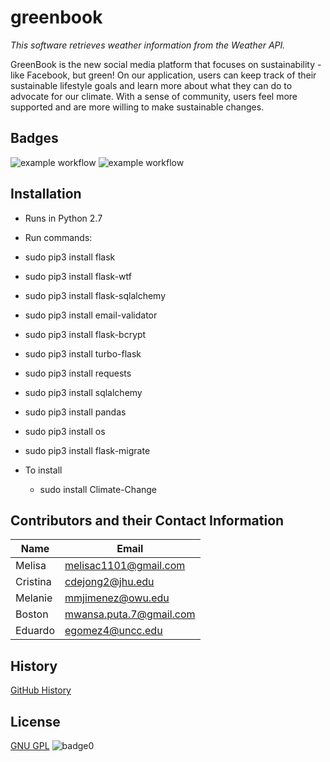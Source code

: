 # greenbook
*This software retrieves weather information from the Weather API.*


GreenBook is the new social media platform that focuses on sustainability - like Facebook, but green! 
On our application, users can keep track of their sustainable lifestyle goals and learn more about what they can do to advocate for our climate.
With a sense of community, users feel more supported and are more willing to make sustainable changes.

## Badges
![example workflow](https://github.com/Mwansa1/Climate-Change/actions/workflows/style.yaml/badge.svg)
![example workflow](https://github.com/Mwansa1/Climate-Change/actions/workflows/test.yaml/badge.svg)


## Installation
* Runs in Python 2.7
* Run commands: 
* sudo pip3 install flask
* sudo pip3 install flask-wtf
* sudo pip3 install flask-sqlalchemy
* sudo pip3 install email-validator
* sudo pip3 install flask-bcrypt
* sudo pip3 install turbo-flask
* sudo pip3 install requests
* sudo pip3 install sqlalchemy
* sudo pip3 install pandas
* sudo pip3 install os
* sudo pip3 install flask-migrate
      
* To install
  * sudo install Climate-Change 
  
## Contributors and their Contact Information
Name         | Email
------------ | -------------------------
Melisa   | melisac1101@gmail.com
Cristina       | cdejong2@jhu.edu 
Melanie       |mmjimenez@owu.edu 
Boston       | mwansa.puta.7@gmail.com
Eduardo       | egomez4@uncc.edu




## History
[GitHub History](http://github.com)


## License
[GNU GPL](license)
![badge0](https://img.shields.io/static/v1?label=License&message=GNU&color=<BLUE>)


